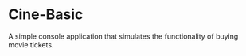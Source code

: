 # Cine-Basic
A simple console application that simulates the functionality of buying movie tickets. 
